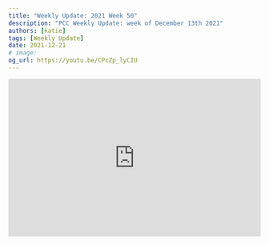 ```yaml
---
title: "Weekly Update: 2021 Week 50"
description: "PCC Weekly Update: week of December 13th 2021"
authors: [katie]
tags: [Weekly Update]
date: 2021-12-21
# image:
og_url: https://youtu.be/CPcZp_lyCIU
---
```


<iframe width="100%" height="315" src="https://www.youtube.com/embed/CPcZp_lyCIU" title="YouTube video player" frameborder="0" allow="accelerometer; autoplay; clipboard-write; encrypted-media; gyroscope; picture-in-picture" allowfullscreen></iframe>

<!--truncate-->
